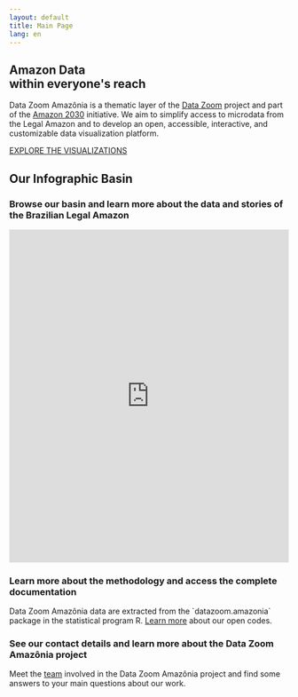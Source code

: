 ```yaml
---
layout: default
title: Main Page
lang: en
---
```


<div class="capa">
    <div class="capa-content">
        <h2>Amazon Data<br> within everyone's reach</h2>
        <p>
            Data Zoom Amazônia is a thematic layer of the
            <a href="https://datazoom.com.br/en/" style="text-decoration: underline;">Data Zoom</a> project
            and part of the
            <a href="https://amazonia2030.org.br/project/" style="text-decoration: underline;">Amazon 2030</a> initiative.
            We aim to simplify access to microdata from the Legal Amazon and to develop an open, accessible, interactive, and customizable data visualization platform.
        </p>
        <a href="{{ site.baseurl }}/en/viz/" class="cta-button">EXPLORE THE VISUALIZATIONS</a>
    </div>
</div>

## Our Infographic Basin

### Browse our basin and learn more about the data and stories of the Brazilian Legal Amazon

<div class="alignfull has-no-padding shinyblock">
  <iframe class="shinyframe"  width="100%" height="600px" frameborder="0" scrolling="no" 
    src= "https://datazoompuc.github.io/basin_infographic/"  allowfullscreen="allowfullscreen">
  </iframe>
</div>

<div class="block">
    <img src="{{ site.baseurl }}/assets/img/Icone_-Doc1-2-768x1024.png" alt="">
    <div class="text-content">
        <h3>Learn more about the methodology and access the complete documentation</h3>
        <p>Data Zoom Amazônia data are extracted from the `datazoom.amazonia` package in the statistical program R. <a href="https://datazoom.com.br/en/dz_amazonia/" style="text-decoration: underline;">Learn more</a> about our open codes.</p>
    </div>
</div>

<div class="block">
    <div class="text-content">
        <h3>See our contact details and learn more about the Data Zoom Amazônia project</h3>
        <p>Meet the <a href="https://datazoom.com.br/en/equipe/" style="text-decoration: underline;">team</a> involved in the Data Zoom Amazônia project and find some answers to your main questions about our work.</p>
    </div>
    <img src="{{ site.baseurl }}/assets/img/Icone_-Doc2-1-768x1024.png" alt="">
</div>

